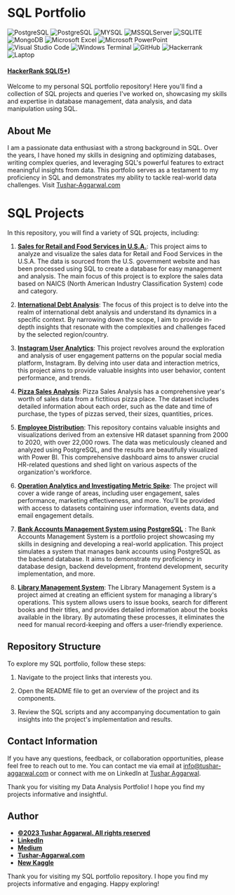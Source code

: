 # SQL Portfolio 
![PostgreSQL](https://img.shields.io/badge/PostgreSQL-316192?style=for-the-badge&logo=postgresql&logoColor=white)
![PostgreSQL](https://img.shields.io/badge/PostgreSQL-316192?style=for-the-badge&logo=postgresql&logoColor=white)
![MYSQL](https://img.shields.io/badge/MySQL-005C84?style=for-the-badge&logo=mysql&logoColor=white)
![MSSQLServer](https://img.shields.io/badge/Microsoft%20SQL%20Server-CC2927?style=for-the-badge&logo=microsoft%20sql%20server&logoColor=white)
![SQLITE](https://img.shields.io/badge/SQLite-07405E?style=for-the-badge&logo=sqlite&logoColor=white)
![MongoDB](https://img.shields.io/badge/MongoDB-4EA94B?style=for-the-badge&logo=mongodb&logoColor=white)
![Microsoft Excel](https://img.shields.io/badge/Microsoft_Excel-217346?style=for-the-badge&logo=microsoft-excel&logoColor=white)
![Microsoft PowerPoint](https://img.shields.io/badge/Microsoft_PowerPoint-B7472A?style=for-the-badge&logo=microsoft-powerpoint&logoColor=white)
![Visual Studio Code](https://img.shields.io/badge/Visual%20Studio%20Code-0078d7.svg?style=for-the-badge&logo=visual-studio-code&logoColor=white)
![Windows Terminal](https://img.shields.io/badge/Windows%20Terminal-%234D4D4D.svg?style=for-the-badge&logo=windows-terminal&logoColor=white)
![GitHub](https://img.shields.io/badge/github-%23121011.svg?style=for-the-badge&logo=github&logoColor=white)
![Hackerrank](https://img.shields.io/badge/-Hackerrank-2EC866?style=for-the-badge&logo=HackerRank&logoColor=white)
![Laptop](https://img.shields.io/badge/xiaomi%20laptop-FF6900?style=for-the-badge&logo=xiaomi&logoColor=white)

#### [HackerRank SQL(5*)](https://www.hackerrank.com/tushar_27041994)

Welcome to my personal SQL portfolio repository! Here you'll find a collection of SQL projects and queries I've worked on, showcasing my skills and expertise in database management, data analysis, and data manipulation using SQL.
  
## About Me
I am a passionate data enthusiast with a strong background in SQL. Over the years, I have honed my skills in designing and optimizing databases, writing complex queries, and leveraging SQL's powerful features to extract meaningful insights from data. This portfolio serves as a testament to my proficiency in SQL and demonstrates my ability to tackle real-world data challenges. Visit [Tushar-Aggarwal.com](https://www.tushar-aggarwal.com/)

# SQL Projects

In this repository, you will find a variety of SQL projects, including:


1. [**Sales for Retail and Food Services in U.S.A.**](https://github.com/tushar2704/Sales-for-Retail-and-Food-Services): This project aims to analyze and visualize the sales data for Retail and Food Services in the U.S.A. The data is sourced from the U.S. government website and has been processed using SQL to create a database for easy management and analysis. The main focus of this project is to explore the sales data based on NAICS (North American Industry Classification System) code and category.

2. [**International Debt Analysis**](https://github.com/tushar2704/International-Debt-Analysis): The focus of this project is to delve into the realm of international debt analysis and understand its dynamics in a specific context. By narrowing down the scope, I aim to provide in-depth insights that resonate with the complexities and challenges faced by the selected region/country.

3. [**Instagram User Analytics**](https://github.com/tushar2704/Instagram-User-Analytics): This project revolves around the exploration and analysis of user engagement patterns on the popular social media platform, Instagram. By delving into user data and interaction metrics, this project aims to provide valuable insights into user behavior, content performance, and trends.

4. [**Pizza Sales Analysis**](https://github.com/tushar2704/Pizza-Sales-Analysis): Pizza Sales Analysis has a comprehensive year's worth of sales data from a fictitious pizza place. The dataset includes detailed information about each order, such as the date and time of purchase, the types of pizzas served, their sizes, quantities, prices.

5. [**Employee Distribution**](https://github.com/tushar2704/Employee-Distribution): This repository contains valuable insights and visualizations derived from an extensive HR dataset spanning from 2000 to 2020, with over 22,000 rows. The data was meticulously cleaned and analyzed using PostgreSQL, and the results are beautifully visualized with Power BI. This comprehensive dashboard aims to answer crucial HR-related questions and shed light on various aspects of the organization's workforce.

6. [**Operation Analytics and Investigating Metric Spike**](https://github.com/tushar2704/Operational-Analytics-Study): The project will cover a wide range of areas, including user engagement, sales performance, marketing effectiveness, and more. You'll be provided with access to datasets containing user information, events data, and email engagement details.

7. **[Bank Accounts Management System using PostgreSQL](https://github.com/tushar2704/Bank_Accounts_Management_System)** : The Bank Accounts Management System is a portfolio project showcasing my skills in designing and developing a real-world application. This project simulates a system that manages bank accounts using PostgreSQL as the backend database. It aims to demonstrate my proficiency in database design, backend development, frontend development, security implementation, and more.

8. **[Library Management System](https://github.com/tushar2704/Library_Management_System)**: The Library Management System is a project aimed at creating an efficient system for managing a library's operations. This system allows users to issue books, search for different books and their titles, and provides detailed information about the books available in the library. By automating these processes, it eliminates the need for manual record-keeping and offers a user-friendly experience.


## Repository Structure


To explore my SQL portfolio, follow these steps:


1. Navigate to the project links that interests you.

2. Open the README file to get an overview of the project and its components.

3. Review the SQL scripts and any accompanying documentation to gain insights into the project's implementation and results.


## Contact Information

If you have any questions, feedback, or collaboration opportunities, please feel free to reach out to me. You can contact me via email at [info@tushar-aggarwal.com](mailto:info@tushar-aggarwal.com) or connect with me on LinkedIn at [Tushar Aggarwal](https://www.linkedin.com/in/yourname).

Thank you for visiting my Data Analysis Portfolio! I hope you find my projects informative and insightful.



## Author
- [<ins><b>©2023 Tushar Aggarwal. All rights reserved</b></ins>](https://www.tushar-aggarwal.com/)
- <b>[LinkedIn](https://www.linkedin.com/in/tusharaggarwalinseec/)</b>
- <b>[Medium](https://medium.com/@tushar_aggarwal)</b> 
- <b>[Tushar-Aggarwal.com](https://www.tushar-aggarwal.com/)</b>
- <b>[New Kaggle](https://www.kaggle.com/tagg27)</b> 


Thank you for visiting my SQL portfolio repository. I hope you find my projects informative and engaging. Happy exploring!
